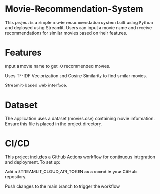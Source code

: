 # Movie-Recommendation-System
This project is a simple movie recommendation system built using Python and deployed using Streamlit. Users can input a movie name and receive recommendations for similar movies based on their features.

# Features

Input a movie name to get 10 recommended movies.

Uses TF-IDF Vectorization and Cosine Similarity to find similar movies.

Streamlit-based web interface.

# Dataset

The application uses a dataset (movies.csv) containing movie information. Ensure this file is placed in the project directory.

# CI/CD

This project includes a GitHub Actions workflow for continuous integration and deployment. To set up:

Add a STREAMLIT_CLOUD_API_TOKEN as a secret in your GitHub repository.

Push changes to the main branch to trigger the workflow.

